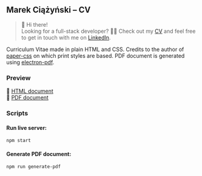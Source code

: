 ## Marek Ciążyński – CV

> 👋 Hi there!  
> Looking for a full-stack developer? 👨‍💻
> Check out my [CV](./index.pdf) and feel free to get in touch with me on [LinkedIn](https://www.linkedin.com/in/marek-ci%C4%85%C5%BCy%C5%84ski/).

Curriculum Vitae made in plain HTML and CSS. Credits to the author of [paper-css](https://www.npmjs.com/package/paper-css) on which print styles are based. PDF document is generated using [electron-pdf](https://www.npmjs.com/package/electron-pdf).

### Preview
📘 [HTML document](https://rawcdn.githack.com/marek-ciazynski/cv/e7dbc9a559b7cb575cea4582c39ee0f821ba24ea/index.html)  
📕 [PDF document](./index.pdf)  

### Scripts
#### Run live server:
```
npm start
```

#### Generate PDF document:
```
npm run generate-pdf
```
